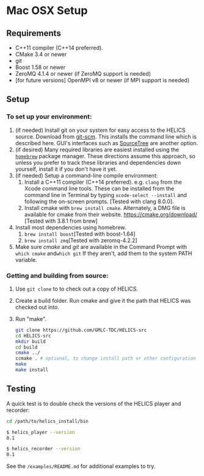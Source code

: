 # Mac OSX Setup #

## Requirements ##

* C++11 compiler (C++14 preferred). 
* CMake 3.4 or newer
* git
* Boost 1.58 or newer
* ZeroMQ 4.1.4 or newer (if ZeroMQ support is needed)
* [for future versions] OpenMPI v8 or newer (if MPI support is needed)

## Setup ##

### To set up your environment:

   1. (if needed) Install git on your system for easy access to the HELICS source. Download from [git-scm](https://git-scm.com/downloads). This installs the command line which is described here. GUI's interfaces such as [SourceTree](https://www.sourcetreeapp.com/) are another option.
   2. (if desired) Many required libraries are easiest installed using the [`homebrew`](https://brew.sh/) package manager. These directions assume this approach, so unless you prefer to track these libraries and dependencies down yourself, install it if you don't have it yet.
   3. (if needed) Setup a command-line compile environment:
         1. Install a C++11 compiler (C++14 preferred). e.g. `clang` from the Xcode command line tools. These can be installed from the command line in Terminal by typing `xcode-select --install` and following the on-screen prompts. [Tested with clang 8.0.0]. 
         2. Install cmake with `brew install cmake`. Alternately, a DMG file is available for cmake from their website.  https://cmake.org/download/ [Tested with 3.8.1 from brew]
   4. Install most dependencies using homebrew. 
      1. `brew install boost`[Tested with boost-1.64]
      2. `brew install zmq`[Tested with zeromq-4.2.2]
   5. Make sure *cmake* and *git* are available in the Command Prompt with `which cmake` and`which git` If they aren't, add them to the system PATH variable.

### Getting and building from source:

1.    Use `git clone` to to check out a copy of HELICS.

2.    Create a build folder. Run cmake and give it the path that HELICS was checked out into.

3. Run "make".

   ```bash
   git clone https://github.com/GMLC-TDC/HELICS-src
   cd HELICS-src
   mkdir build
   cd build
   cmake ../
   ccmake . # optional, to change install path or other configuration settings
   make
   make install
   ```

## Testing

A quick test is to double check the versions of the HELICS player and recorder:

```bash
cd /path/to/helics_install/bin

$ helics_player --version
0.1

$ helics_recorder --version
0.1
```

See the `/examples/README.md` for additional examples to try.

